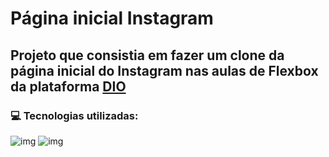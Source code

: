 # Página inicial Instagram 
##  Projeto que consistia em fazer um clone da página inicial do Instagram nas aulas de Flexbox da plataforma [DIO](https://digitalinnovation.one/)


###  💻 Tecnologias utilizadas:
![img](https://img.shields.io/badge/HTML5-E34F26?style=for-the-badge&logo=html5&logoColor=white) ![img](https://img.shields.io/badge/CSS3-1572B6?style=for-the-badge&logo=css3&logoColor=white)
